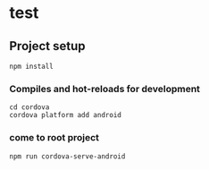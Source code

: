 # test

## Project setup
```
npm install
```

### Compiles and hot-reloads for development
```
cd cordova
cordova platform add android
```

### come to root project
```
npm run cordova-serve-android
```
